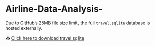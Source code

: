 # Airline-Data-Analysis-

Due to GitHub’s 25MB file size limit, the full `travel.sqlite` database is hosted externally.

📥 [Click here to download travel.sqlite](https://drive.google.com/file/d/1jq0yjRAnmvhigtjRQUdP7kfn5ci3_QRr/view?usp=sharing)
